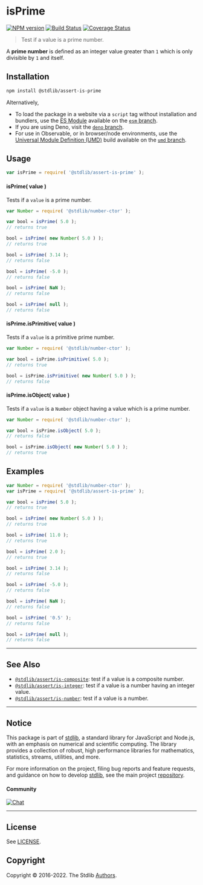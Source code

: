 <!--

@license Apache-2.0

Copyright (c) 2020 The Stdlib Authors.

Licensed under the Apache License, Version 2.0 (the "License");
you may not use this file except in compliance with the License.
You may obtain a copy of the License at

   http://www.apache.org/licenses/LICENSE-2.0

Unless required by applicable law or agreed to in writing, software
distributed under the License is distributed on an "AS IS" BASIS,
WITHOUT WARRANTIES OR CONDITIONS OF ANY KIND, either express or implied.
See the License for the specific language governing permissions and
limitations under the License.

-->

# isPrime

[![NPM version][npm-image]][npm-url] [![Build Status][test-image]][test-url] [![Coverage Status][coverage-image]][coverage-url] <!-- [![dependencies][dependencies-image]][dependencies-url] -->

> Test if a value is a prime number.

<section class="intro">

A **prime number** is defined as an integer value greater than `1` which is only divisible by `1` and itself.

</section>

<!-- /.intro -->

<section class="installation">

## Installation

```bash
npm install @stdlib/assert-is-prime
```

Alternatively,

-   To load the package in a website via a `script` tag without installation and bundlers, use the [ES Module][es-module] available on the [`esm` branch][esm-url].
-   If you are using Deno, visit the [`deno` branch][deno-url].
-   For use in Observable, or in browser/node environments, use the [Universal Module Definition (UMD)][umd] build available on the [`umd` branch][umd-url].

</section>

<section class="usage">

## Usage

```javascript
var isPrime = require( '@stdlib/assert-is-prime' );
```

#### isPrime( value )

Tests if a `value` is a prime number.

<!-- eslint-disable no-new-wrappers -->

```javascript
var Number = require( '@stdlib/number-ctor' );

var bool = isPrime( 5.0 );
// returns true

bool = isPrime( new Number( 5.0 ) );
// returns true

bool = isPrime( 3.14 );
// returns false

bool = isPrime( -5.0 );
// returns false

bool = isPrime( NaN );
// returns false

bool = isPrime( null );
// returns false
```

#### isPrime.isPrimitive( value )

Tests if a `value` is a primitive prime number.

<!-- eslint-disable no-new-wrappers -->

```javascript
var Number = require( '@stdlib/number-ctor' );

var bool = isPrime.isPrimitive( 5.0 );
// returns true

bool = isPrime.isPrimitive( new Number( 5.0 ) );
// returns false
```

#### isPrime.isObject( value )

Tests if a `value` is a `Number` object having a value which is a prime number.

<!-- eslint-disable no-new-wrappers -->

```javascript
var Number = require( '@stdlib/number-ctor' );

var bool = isPrime.isObject( 5.0 );
// returns false

bool = isPrime.isObject( new Number( 5.0 ) );
// returns true
```

</section>

<!-- /.usage -->

<section class="examples">

## Examples

<!-- eslint-disable no-new-wrappers -->

<!-- eslint no-undef: "error" -->

```javascript
var Number = require( '@stdlib/number-ctor' );
var isPrime = require( '@stdlib/assert-is-prime' );

var bool = isPrime( 5.0 );
// returns true

bool = isPrime( new Number( 5.0 ) );
// returns true

bool = isPrime( 11.0 );
// returns true

bool = isPrime( 2.0 );
// returns true

bool = isPrime( 3.14 );
// returns false

bool = isPrime( -5.0 );
// returns false

bool = isPrime( NaN );
// returns false

bool = isPrime( '0.5' );
// returns false

bool = isPrime( null );
// returns false
```

</section>

<!-- /.examples -->

<!-- Section for related `stdlib` packages. Do not manually edit this section, as it is automatically populated. -->

<section class="related">

* * *

## See Also

-   <span class="package-name">[`@stdlib/assert/is-composite`][@stdlib/assert/is-composite]</span><span class="delimiter">: </span><span class="description">test if a value is a composite number.</span>
-   <span class="package-name">[`@stdlib/assert/is-integer`][@stdlib/assert/is-integer]</span><span class="delimiter">: </span><span class="description">test if a value is a number having an integer value.</span>
-   <span class="package-name">[`@stdlib/assert/is-number`][@stdlib/assert/is-number]</span><span class="delimiter">: </span><span class="description">test if a value is a number.</span>

</section>

<!-- /.related -->

<!-- Section for all links. Make sure to keep an empty line after the `section` element and another before the `/section` close. -->


<section class="main-repo" >

* * *

## Notice

This package is part of [stdlib][stdlib], a standard library for JavaScript and Node.js, with an emphasis on numerical and scientific computing. The library provides a collection of robust, high performance libraries for mathematics, statistics, streams, utilities, and more.

For more information on the project, filing bug reports and feature requests, and guidance on how to develop [stdlib][stdlib], see the main project [repository][stdlib].

#### Community

[![Chat][chat-image]][chat-url]

---

## License

See [LICENSE][stdlib-license].


## Copyright

Copyright &copy; 2016-2022. The Stdlib [Authors][stdlib-authors].

</section>

<!-- /.stdlib -->

<!-- Section for all links. Make sure to keep an empty line after the `section` element and another before the `/section` close. -->

<section class="links">

[npm-image]: http://img.shields.io/npm/v/@stdlib/assert-is-prime.svg
[npm-url]: https://npmjs.org/package/@stdlib/assert-is-prime

[test-image]: https://github.com/stdlib-js/assert-is-prime/actions/workflows/test.yml/badge.svg?branch=main
[test-url]: https://github.com/stdlib-js/assert-is-prime/actions/workflows/test.yml?query=branch:main

[coverage-image]: https://img.shields.io/codecov/c/github/stdlib-js/assert-is-prime/main.svg
[coverage-url]: https://codecov.io/github/stdlib-js/assert-is-prime?branch=main

<!--

[dependencies-image]: https://img.shields.io/david/stdlib-js/assert-is-prime.svg
[dependencies-url]: https://david-dm.org/stdlib-js/assert-is-prime/main

-->

[umd]: https://github.com/umdjs/umd
[es-module]: https://developer.mozilla.org/en-US/docs/Web/JavaScript/Guide/Modules

[deno-url]: https://github.com/stdlib-js/assert-is-prime/tree/deno
[umd-url]: https://github.com/stdlib-js/assert-is-prime/tree/umd
[esm-url]: https://github.com/stdlib-js/assert-is-prime/tree/esm

[chat-image]: https://img.shields.io/gitter/room/stdlib-js/stdlib.svg
[chat-url]: https://gitter.im/stdlib-js/stdlib/

[stdlib]: https://github.com/stdlib-js/stdlib

[stdlib-authors]: https://github.com/stdlib-js/stdlib/graphs/contributors

[stdlib-license]: https://raw.githubusercontent.com/stdlib-js/assert-is-prime/main/LICENSE

<!-- <related-links> -->

[@stdlib/assert/is-composite]: https://github.com/stdlib-js/assert-is-composite

[@stdlib/assert/is-integer]: https://github.com/stdlib-js/assert-is-integer

[@stdlib/assert/is-number]: https://github.com/stdlib-js/assert-is-number

<!-- </related-links> -->

</section>

<!-- /.links -->
